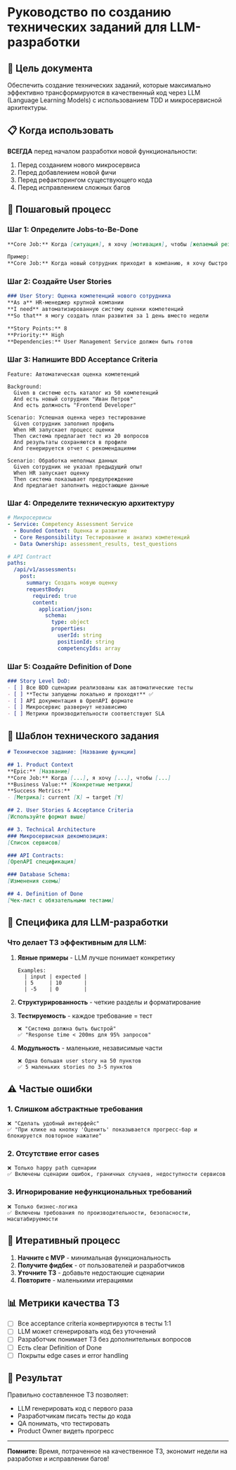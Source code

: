 # Руководство по созданию технических заданий для LLM-разработки

## 🎯 Цель документа

Обеспечить создание технических заданий, которые максимально эффективно трансформируются в качественный код через LLM (Language Learning Models) с использованием TDD и микросервисной архитектуры.

## 📋 Когда использовать

**ВСЕГДА** перед началом разработки новой функциональности:
1. Перед созданием нового микросервиса
2. Перед добавлением новой фичи
3. Перед рефакторингом существующего кода
4. Перед исправлением сложных багов

## 🚀 Пошаговый процесс

### Шаг 1: Определите Jobs-to-Be-Done

```markdown
**Core Job:** Когда [ситуация], я хочу [мотивация], чтобы [желаемый результат]

Пример:
**Core Job:** Когда новый сотрудник приходит в компанию, я хочу быстро понять его текущие навыки, чтобы создать персонализированный план развития
```

### Шаг 2: Создайте User Stories

```markdown
### User Story: Оценка компетенций нового сотрудника
**As a** HR-менеджер крупной компании
**I need** автоматизированную систему оценки компетенций
**So that** я могу создать план развития за 1 день вместо недели

**Story Points:** 8
**Priority:** High
**Dependencies:** User Management Service должен быть готов
```

### Шаг 3: Напишите BDD Acceptance Criteria

```gherkin
Feature: Автоматическая оценка компетенций

Background:
  Given в системе есть каталог из 50 компетенций
  And есть новый сотрудник "Иван Петров"
  And есть должность "Frontend Developer"

Scenario: Успешная оценка через тестирование
  Given сотрудник заполнил профиль
  When HR запускает процесс оценки
  Then система предлагает тест из 20 вопросов
  And результаты сохраняются в профиле
  And генерируется отчет с рекомендациями

Scenario: Обработка неполных данных
  Given сотрудник не указал предыдущий опыт
  When HR запускает оценку
  Then система показывает предупреждение
  And предлагает заполнить недостающие данные
```

### Шаг 4: Определите техническую архитектуру

```yaml
# Микросервисы
- Service: Competency Assessment Service
  - Bounded Context: Оценка и развитие
  - Core Responsibility: Тестирование и анализ компетенций
  - Data Ownership: assessment_results, test_questions

# API Contract
paths:
  /api/v1/assessments:
    post:
      summary: Создать новую оценку
      requestBody:
        required: true
        content:
          application/json:
            schema:
              type: object
              properties:
                userId: string
                positionId: string
                competencyIds: array
```

### Шаг 5: Создайте Definition of Done

```markdown
### Story Level DoD:
- [ ] Все BDD сценарии реализованы как автоматические тесты
- [ ] **Тесты запущены локально и проходят** ✅
- [ ] API документация в OpenAPI формате
- [ ] Микросервис развернут независимо
- [ ] Метрики производительности соответствуют SLA
```

## 📝 Шаблон технического задания

```markdown
# Техническое задание: [Название функции]

## 1. Product Context
**Epic:** [Название]
**Core Job:** Когда [...], я хочу [...], чтобы [...]
**Business Value:** [Конкретные метрики]
**Success Metrics:** 
- [Метрика]: current [X] → target [Y]

## 2. User Stories & Acceptance Criteria
[Используйте формат выше]

## 3. Technical Architecture
### Микросервисная декомпозиция:
[Список сервисов]

### API Contracts:
[OpenAPI спецификация]

### Database Schema:
[Изменения схемы]

## 4. Definition of Done
[Чек-лист с обязательными тестами]
```

## 🤖 Специфика для LLM-разработки

### Что делает ТЗ эффективным для LLM:

1. **Явные примеры** - LLM лучше понимает конкретику
   ```gherkin
   Examples:
     | input | expected |
     | 5     | 10       |
     | -5    | 0        |
   ```

2. **Структурированность** - четкие разделы и форматирование

3. **Тестируемость** - каждое требование = тест
   ```
   ❌ "Система должна быть быстрой"
   ✅ "Response time < 200ms для 95% запросов"
   ```

4. **Модульность** - маленькие, независимые части
   ```
   ❌ Одна большая user story на 50 пунктов
   ✅ 5 маленьких stories по 3-5 пунктов
   ```

## ⚠️ Частые ошибки

### 1. Слишком абстрактные требования
```
❌ "Сделать удобный интерфейс"
✅ "При клике на кнопку 'Оценить' показывается прогресс-бар и блокируется повторное нажатие"
```

### 2. Отсутствие error cases
```
❌ Только happy path сценарии
✅ Включены сценарии ошибок, граничных случаев, недоступности сервисов
```

### 3. Игнорирование нефункциональных требований
```
❌ Только бизнес-логика
✅ Включены требования по производительности, безопасности, масштабируемости
```

## 🔄 Итеративный процесс

1. **Начните с MVP** - минимальная функциональность
2. **Получите фидбек** - от пользователей и разработчиков
3. **Уточните ТЗ** - добавьте недостающие сценарии
4. **Повторите** - маленькими итерациями

## 📊 Метрики качества ТЗ

- [ ] Все acceptance criteria конвертируются в тесты 1:1
- [ ] LLM может сгенерировать код без уточнений
- [ ] Разработчик понимает ТЗ без дополнительных вопросов
- [ ] Есть clear Definition of Done
- [ ] Покрыты edge cases и error handling

## 🎯 Результат

Правильно составленное ТЗ позволяет:
- LLM генерировать код с первого раза
- Разработчикам писать тесты до кода
- QA понимать, что тестировать
- Product Owner видеть прогресс

---

**Помните:** Время, потраченное на качественное ТЗ, экономит недели на разработке и исправлении багов! 